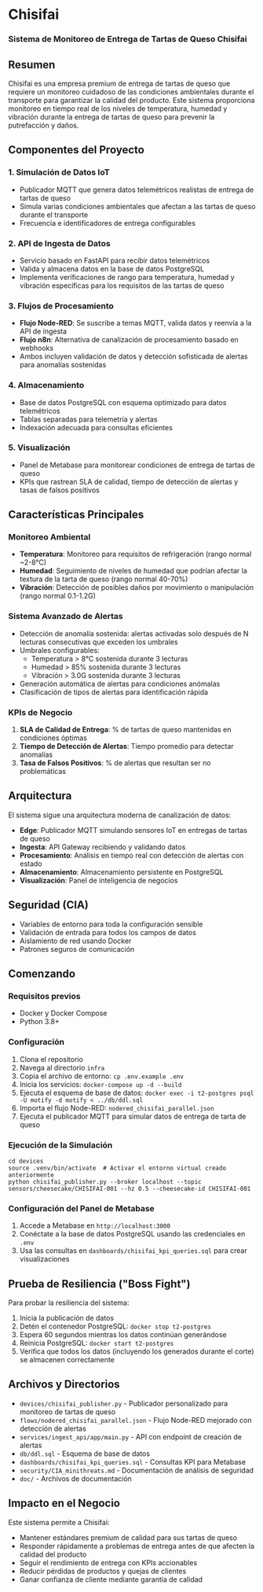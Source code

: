 # Chisifai
### Sistema de Monitoreo de Entrega de Tartas de Queso Chisifai

## Resumen
Chisifai es una empresa premium de entrega de tartas de queso que requiere un monitoreo cuidadoso de las condiciones ambientales durante el transporte para garantizar la calidad del producto. Este sistema proporciona monitoreo en tiempo real de los niveles de temperatura, humedad y vibración durante la entrega de tartas de queso para prevenir la putrefacción y daños.

## Componentes del Proyecto

### 1. Simulación de Datos IoT
- Publicador MQTT que genera datos telemétricos realistas de entrega de tartas de queso
- Simula varias condiciones ambientales que afectan a las tartas de queso durante el transporte
- Frecuencia e identificadores de entrega configurables

### 2. API de Ingesta de Datos
- Servicio basado en FastAPI para recibir datos telemétricos
- Valida y almacena datos en la base de datos PostgreSQL
- Implementa verificaciones de rango para temperatura, humedad y vibración específicas para los requisitos de las tartas de queso

### 3. Flujos de Procesamiento
- **Flujo Node-RED**: Se suscribe a temas MQTT, valida datos y reenvía a la API de ingesta
- **Flujo n8n**: Alternativa de canalización de procesamiento basado en webhooks
- Ambos incluyen validación de datos y detección sofisticada de alertas para anomalías sostenidas

### 4. Almacenamiento
- Base de datos PostgreSQL con esquema optimizado para datos telemétricos
- Tablas separadas para telemetría y alertas
- Indexación adecuada para consultas eficientes

### 5. Visualización
- Panel de Metabase para monitorear condiciones de entrega de tartas de queso
- KPIs que rastrean SLA de calidad, tiempo de detección de alertas y tasas de falsos positivos

## Características Principales

### Monitoreo Ambiental
- **Temperatura**: Monitoreo para requisitos de refrigeración (rango normal ~2-8°C)
- **Humedad**: Seguimiento de niveles de humedad que podrían afectar la textura de la tarta de queso (rango normal 40-70%)
- **Vibración**: Detección de posibles daños por movimiento o manipulación (rango normal 0.1-1.2G)

### Sistema Avanzado de Alertas
- Detección de anomalía sostenida: alertas activadas solo después de N lecturas consecutivas que exceden los umbrales
- Umbrales configurables:
  - Temperatura > 8°C sostenida durante 3 lecturas
  - Humedad > 85% sostenida durante 3 lecturas
  - Vibración > 3.0G sostenida durante 3 lecturas
- Generación automática de alertas para condiciones anómalas
- Clasificación de tipos de alertas para identificación rápida

### KPIs de Negocio
1. **SLA de Calidad de Entrega**: % de tartas de queso mantenidas en condiciones óptimas
2. **Tiempo de Detección de Alertas**: Tiempo promedio para detectar anomalías
3. **Tasa de Falsos Positivos**: % de alertas que resultan ser no problemáticas

## Arquitectura
El sistema sigue una arquitectura moderna de canalización de datos:
- **Edge**: Publicador MQTT simulando sensores IoT en entregas de tartas de queso
- **Ingesta**: API Gateway recibiendo y validando datos
- **Procesamiento**: Análisis en tiempo real con detección de alertas con estado
- **Almacenamiento**: Almacenamiento persistente en PostgreSQL
- **Visualización**: Panel de inteligencia de negocios

## Seguridad (CIA)
- Variables de entorno para toda la configuración sensible
- Validación de entrada para todos los campos de datos
- Aislamiento de red usando Docker
- Patrones seguros de comunicación

## Comenzando

### Requisitos previos
- Docker y Docker Compose
- Python 3.8+

### Configuración
1. Clona el repositorio
2. Navega al directorio `infra`
3. Copia el archivo de entorno: `cp .env.example .env`
4. Inicia los servicios: `docker-compose up -d --build`
5. Ejecuta el esquema de base de datos: `docker exec -i t2-postgres psql -U motify -d motify < ../db/ddl.sql`
6. Importa el flujo Node-RED: `nodered_chisifai_parallel.json`
7. Ejecuta el publicador MQTT para simular datos de entrega de tarta de queso

### Ejecución de la Simulación
```
cd devices
source .venv/bin/activate  # Activar el entorno virtual creado anteriormente
python chisifai_publisher.py --broker localhost --topic sensors/cheesecake/CHISIFAI-001 --hz 0.5 --cheesecake-id CHISIFAI-001
```

### Configuración del Panel de Metabase
1. Accede a Metabase en `http://localhost:3000`
2. Conéctate a la base de datos PostgreSQL usando las credenciales en `.env`
3. Usa las consultas en `dashboards/chisifai_kpi_queries.sql` para crear visualizaciones

## Prueba de Resiliencia ("Boss Fight")
Para probar la resiliencia del sistema:
1. Inicia la publicación de datos
2. Detén el contenedor PostgreSQL: `docker stop t2-postgres`
3. Espera 60 segundos mientras los datos continúan generándose
4. Reinicia PostgreSQL: `docker start t2-postgres`
5. Verifica que todos los datos (incluyendo los generados durante el corte) se almacenen correctamente

## Archivos y Directorios
- `devices/chisifai_publisher.py` - Publicador personalizado para monitoreo de tartas de queso
- `flows/nodered_chisifai_parallel.json` - Flujo Node-RED mejorado con detección de alertas
- `services/ingest_api/app/main.py` - API con endpoint de creación de alertas
- `db/ddl.sql` - Esquema de base de datos
- `dashboards/chisifai_kpi_queries.sql` - Consultas KPI para Metabase
- `security/CIA_minithreats.md` - Documentación de análisis de seguridad
- `doc/` - Archivos de documentación

## Impacto en el Negocio
Este sistema permite a Chisifai:
- Mantener estándares premium de calidad para sus tartas de queso
- Responder rápidamente a problemas de entrega antes de que afecten la calidad del producto
- Seguir el rendimiento de entrega con KPIs accionables
- Reducir pérdidas de productos y quejas de clientes
- Ganar confianza de cliente mediante garantía de calidad
